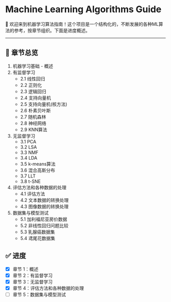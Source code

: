 # Machine Learning Algorithms Guide

🧠 欢迎来到机器学习算法指南！这个项目是一个结构化的，不断发展的各种ML算法的参考，按章节组织。下面是进度概述。

---

## 📖 章节总览

1. 机器学习基础 - 概述
2. 有监督学习
   - 2.1 线性回归
   - 2.2 正则化
   - 2.3 逻辑回归
   - 2.4 支持向量机
   - 2.5 支持向量机(核方法)
   - 2.6 朴素贝叶斯
   - 2.7 随机森林
   - 2.8 神经网络
   - 2.9 KNN算法
3. 无监督学习
   - 3.1 PCA
   - 3.2 LSA
   - 3.3 NMF
   - 3.4 LDA
   - 3.5 k-means算法
   - 3.6 混合高斯分布
   - 3.7 LLT
   - 3.8 t-SNE
4. 评估方法和各种数据的处理
   - 4.1 评估方法
   - 4.2 文本数据的转换处理
   - 4.3 图像数据的转换处理
5. 数据集与模型测试
   - 5.1 加利福尼亚房价数据
   - 5.2 非线性回归问题比较
   - 5.3 乳腺癌数据集
   - 5.4 鸢尾花数据集

## ✅ 进度

- [x] 章节 1：概述
- [x] 章节 2：有监督学习
- [x] 章节 3：无监督学习
- [x] 章节 4：评估方法和各种数据的处理
- [ ] 章节 5：数据集与模型测试